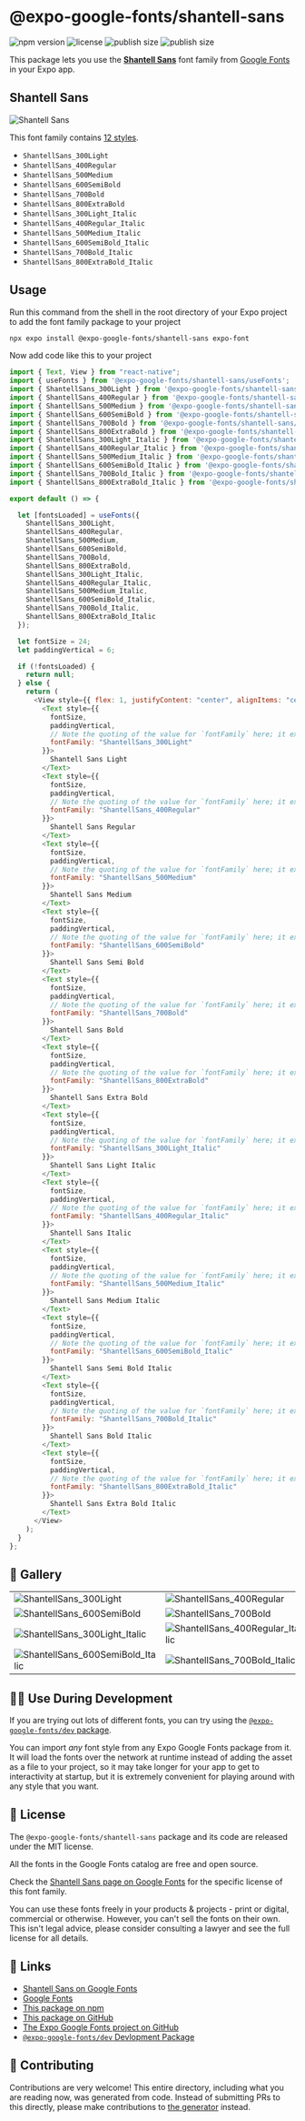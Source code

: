 # @expo-google-fonts/shantell-sans

![npm version](https://flat.badgen.net/npm/v/@expo-google-fonts/shantell-sans)
![license](https://flat.badgen.net/github/license/expo/google-fonts)
![publish size](https://flat.badgen.net/packagephobia/install/@expo-google-fonts/shantell-sans)
![publish size](https://flat.badgen.net/packagephobia/publish/@expo-google-fonts/shantell-sans)

This package lets you use the [**Shantell Sans**](https://fonts.google.com/specimen/Shantell+Sans) font family from [Google Fonts](https://fonts.google.com/) in your Expo app.

## Shantell Sans

![Shantell Sans](./font-family.png)

This font family contains [12 styles](#-gallery).

- `ShantellSans_300Light`
- `ShantellSans_400Regular`
- `ShantellSans_500Medium`
- `ShantellSans_600SemiBold`
- `ShantellSans_700Bold`
- `ShantellSans_800ExtraBold`
- `ShantellSans_300Light_Italic`
- `ShantellSans_400Regular_Italic`
- `ShantellSans_500Medium_Italic`
- `ShantellSans_600SemiBold_Italic`
- `ShantellSans_700Bold_Italic`
- `ShantellSans_800ExtraBold_Italic`

## Usage

Run this command from the shell in the root directory of your Expo project to add the font family package to your project

```sh
npx expo install @expo-google-fonts/shantell-sans expo-font
```

Now add code like this to your project

```js
import { Text, View } from "react-native";
import { useFonts } from '@expo-google-fonts/shantell-sans/useFonts';
import { ShantellSans_300Light } from '@expo-google-fonts/shantell-sans/300Light';
import { ShantellSans_400Regular } from '@expo-google-fonts/shantell-sans/400Regular';
import { ShantellSans_500Medium } from '@expo-google-fonts/shantell-sans/500Medium';
import { ShantellSans_600SemiBold } from '@expo-google-fonts/shantell-sans/600SemiBold';
import { ShantellSans_700Bold } from '@expo-google-fonts/shantell-sans/700Bold';
import { ShantellSans_800ExtraBold } from '@expo-google-fonts/shantell-sans/800ExtraBold';
import { ShantellSans_300Light_Italic } from '@expo-google-fonts/shantell-sans/300Light_Italic';
import { ShantellSans_400Regular_Italic } from '@expo-google-fonts/shantell-sans/400Regular_Italic';
import { ShantellSans_500Medium_Italic } from '@expo-google-fonts/shantell-sans/500Medium_Italic';
import { ShantellSans_600SemiBold_Italic } from '@expo-google-fonts/shantell-sans/600SemiBold_Italic';
import { ShantellSans_700Bold_Italic } from '@expo-google-fonts/shantell-sans/700Bold_Italic';
import { ShantellSans_800ExtraBold_Italic } from '@expo-google-fonts/shantell-sans/800ExtraBold_Italic';

export default () => {

  let [fontsLoaded] = useFonts({
    ShantellSans_300Light, 
    ShantellSans_400Regular, 
    ShantellSans_500Medium, 
    ShantellSans_600SemiBold, 
    ShantellSans_700Bold, 
    ShantellSans_800ExtraBold, 
    ShantellSans_300Light_Italic, 
    ShantellSans_400Regular_Italic, 
    ShantellSans_500Medium_Italic, 
    ShantellSans_600SemiBold_Italic, 
    ShantellSans_700Bold_Italic, 
    ShantellSans_800ExtraBold_Italic
  });

  let fontSize = 24;
  let paddingVertical = 6;

  if (!fontsLoaded) {
    return null;
  } else {
    return (
      <View style={{ flex: 1, justifyContent: "center", alignItems: "center" }}>
        <Text style={{
          fontSize,
          paddingVertical,
          // Note the quoting of the value for `fontFamily` here; it expects a string!
          fontFamily: "ShantellSans_300Light"
        }}>
          Shantell Sans Light
        </Text>
        <Text style={{
          fontSize,
          paddingVertical,
          // Note the quoting of the value for `fontFamily` here; it expects a string!
          fontFamily: "ShantellSans_400Regular"
        }}>
          Shantell Sans Regular
        </Text>
        <Text style={{
          fontSize,
          paddingVertical,
          // Note the quoting of the value for `fontFamily` here; it expects a string!
          fontFamily: "ShantellSans_500Medium"
        }}>
          Shantell Sans Medium
        </Text>
        <Text style={{
          fontSize,
          paddingVertical,
          // Note the quoting of the value for `fontFamily` here; it expects a string!
          fontFamily: "ShantellSans_600SemiBold"
        }}>
          Shantell Sans Semi Bold
        </Text>
        <Text style={{
          fontSize,
          paddingVertical,
          // Note the quoting of the value for `fontFamily` here; it expects a string!
          fontFamily: "ShantellSans_700Bold"
        }}>
          Shantell Sans Bold
        </Text>
        <Text style={{
          fontSize,
          paddingVertical,
          // Note the quoting of the value for `fontFamily` here; it expects a string!
          fontFamily: "ShantellSans_800ExtraBold"
        }}>
          Shantell Sans Extra Bold
        </Text>
        <Text style={{
          fontSize,
          paddingVertical,
          // Note the quoting of the value for `fontFamily` here; it expects a string!
          fontFamily: "ShantellSans_300Light_Italic"
        }}>
          Shantell Sans Light Italic
        </Text>
        <Text style={{
          fontSize,
          paddingVertical,
          // Note the quoting of the value for `fontFamily` here; it expects a string!
          fontFamily: "ShantellSans_400Regular_Italic"
        }}>
          Shantell Sans Italic
        </Text>
        <Text style={{
          fontSize,
          paddingVertical,
          // Note the quoting of the value for `fontFamily` here; it expects a string!
          fontFamily: "ShantellSans_500Medium_Italic"
        }}>
          Shantell Sans Medium Italic
        </Text>
        <Text style={{
          fontSize,
          paddingVertical,
          // Note the quoting of the value for `fontFamily` here; it expects a string!
          fontFamily: "ShantellSans_600SemiBold_Italic"
        }}>
          Shantell Sans Semi Bold Italic
        </Text>
        <Text style={{
          fontSize,
          paddingVertical,
          // Note the quoting of the value for `fontFamily` here; it expects a string!
          fontFamily: "ShantellSans_700Bold_Italic"
        }}>
          Shantell Sans Bold Italic
        </Text>
        <Text style={{
          fontSize,
          paddingVertical,
          // Note the quoting of the value for `fontFamily` here; it expects a string!
          fontFamily: "ShantellSans_800ExtraBold_Italic"
        }}>
          Shantell Sans Extra Bold Italic
        </Text>
      </View>
    );
  }
};
```

## 🔡 Gallery


||||
|-|-|-|
|![ShantellSans_300Light](./300Light/ShantellSans_300Light.ttf.png)|![ShantellSans_400Regular](./400Regular/ShantellSans_400Regular.ttf.png)|![ShantellSans_500Medium](./500Medium/ShantellSans_500Medium.ttf.png)||
|![ShantellSans_600SemiBold](./600SemiBold/ShantellSans_600SemiBold.ttf.png)|![ShantellSans_700Bold](./700Bold/ShantellSans_700Bold.ttf.png)|![ShantellSans_800ExtraBold](./800ExtraBold/ShantellSans_800ExtraBold.ttf.png)||
|![ShantellSans_300Light_Italic](./300Light_Italic/ShantellSans_300Light_Italic.ttf.png)|![ShantellSans_400Regular_Italic](./400Regular_Italic/ShantellSans_400Regular_Italic.ttf.png)|![ShantellSans_500Medium_Italic](./500Medium_Italic/ShantellSans_500Medium_Italic.ttf.png)||
|![ShantellSans_600SemiBold_Italic](./600SemiBold_Italic/ShantellSans_600SemiBold_Italic.ttf.png)|![ShantellSans_700Bold_Italic](./700Bold_Italic/ShantellSans_700Bold_Italic.ttf.png)|![ShantellSans_800ExtraBold_Italic](./800ExtraBold_Italic/ShantellSans_800ExtraBold_Italic.ttf.png)||


## 👩‍💻 Use During Development

If you are trying out lots of different fonts, you can try using the [`@expo-google-fonts/dev` package](https://github.com/expo/google-fonts/tree/master/font-packages/dev#readme).

You can import _any_ font style from any Expo Google Fonts package from it. It will load the fonts over the network at runtime instead of adding the asset as a file to your project, so it may take longer for your app to get to interactivity at startup, but it is extremely convenient for playing around with any style that you want.


## 📖 License

The `@expo-google-fonts/shantell-sans` package and its code are released under the MIT license.

All the fonts in the Google Fonts catalog are free and open source.

Check the [Shantell Sans page on Google Fonts](https://fonts.google.com/specimen/Shantell+Sans) for the specific license of this font family.

You can use these fonts freely in your products & projects - print or digital, commercial or otherwise. However, you can't sell the fonts on their own. This isn't legal advice, please consider consulting a lawyer and see the full license for all details.

## 🔗 Links

- [Shantell Sans on Google Fonts](https://fonts.google.com/specimen/Shantell+Sans)
- [Google Fonts](https://fonts.google.com/)
- [This package on npm](https://www.npmjs.com/package/@expo-google-fonts/shantell-sans)
- [This package on GitHub](https://github.com/expo/google-fonts/tree/master/font-packages/shantell-sans)
- [The Expo Google Fonts project on GitHub](https://github.com/expo/google-fonts)
- [`@expo-google-fonts/dev` Devlopment Package](https://github.com/expo/google-fonts/tree/master/font-packages/dev)

## 🤝 Contributing

Contributions are very welcome! This entire directory, including what you are reading now, was generated from code. Instead of submitting PRs to this directly, please make contributions to [the generator](https://github.com/expo/google-fonts/tree/master/packages/generator) instead.
